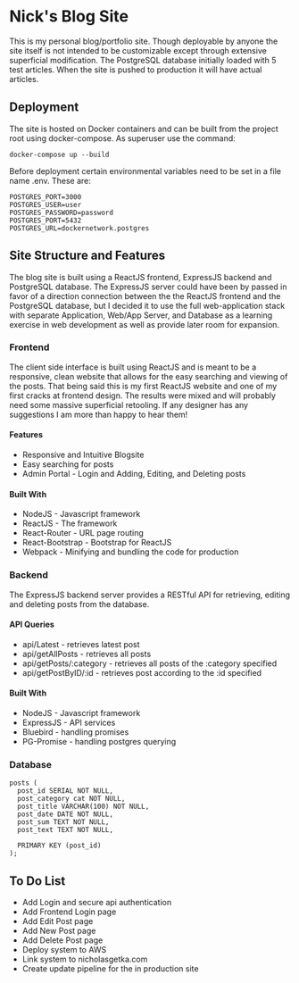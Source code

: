 # Nick's Blog Site
This is my personal blog/portfolio site.  Though deployable by anyone the site itself is not intended to be customizable except through extensive superficial modification.  The PostgreSQL database initially loaded with 5 test articles.  When the site is pushed to production it will have actual articles.

## Deployment
The site is hosted on Docker containers and can be built from the project root using docker-compose.  As superuser use the command:
```
docker-compose up --build
```
Before deployment certain environmental variables need to be set in a file name .env.  These are:
```
POSTGRES_PORT=3000
POSTGRES_USER=user
POSTGRES_PASSWORD=password
POSTGRES_PORT=5432
POSTGRES_URL=dockernetwork.postgres
```

## Site Structure and Features
The blog site is built using a ReactJS frontend, ExpressJS backend and PostgreSQL database.  The ExpressJS server could have been by passed in favor of a direction connection between the the ReactJS frontend and the PostgreSQL database, but I decided it to use the full web-application stack with separate Application, Web/App Server, and Database as a learning exercise in web development as well as provide later room for expansion.

### Frontend
The client side interface is built using ReactJS and is meant to be a responsive, clean website that allows for the easy searching and viewing of the posts.  That being said this is my first ReactJS website and one of my first cracks at frontend design.  The results were mixed and will probably need some massive superficial retooling.  If any designer has any suggestions I am more than happy to hear them!
#### Features
* Responsive and Intuitive Blogsite
* Easy searching for posts
* Admin Portal - Login and Adding, Editing, and Deleting posts
#### Built With
* NodeJS - Javascript framework
* ReactJS - The framework
* React-Router - URL page routing
* React-Bootstrap - Bootstrap for ReactJS
* Webpack - Minifying and bundling the code for production

### Backend
The ExpressJS backend server provides a RESTful API for retrieving, editing and deleting posts from the database.
#### API Queries
* api/Latest -  retrieves latest post
* api/getAllPosts - retrieves all posts
* api/getPosts/:category - retrieves all posts of the :category specified
* api/getPostByID/:id - retrieves post according to the :id specified
#### Built With
* NodeJS - Javascript framework
* ExpressJS - API services
* Bluebird - handling promises
* PG-Promise - handling postgres querying

### Database
```
posts (
  post_id SERIAL NOT NULL,
  post_category cat NOT NULL,
  post_title VARCHAR(100) NOT NULL,
  post_date DATE NOT NULL,
  post_sum TEXT NOT NULL,
  post_text TEXT NOT NULL,

  PRIMARY KEY (post_id)
);
```

## To Do List
* Add Login and secure api authentication
* Add Frontend Login page
* Add Edit Post page
* Add New Post page
* Add Delete Post page
* Deploy system to AWS
* Link system to nicholasgetka.com
* Create update pipeline for the in production site
